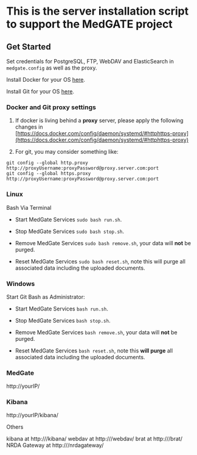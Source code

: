 # This is the server installation script to support the MedGATE project

## Get Started

Set credentials for PostgreSQL, FTP, WebDAV and ElasticSearch in `medgate.config` as well as the proxy.

Install Docker for your OS [here](https://hub.docker.com/search/?type=edition&offering=community).

Install Git for your OS [here](https://git-scm.com/downloads).

### Docker and Git proxy settings

1. If docker is living behind a **proxy** server, please apply the following changes in [https://docs.docker.com/config/daemon/systemd/#httphttps-proxy](https://docs.docker.com/config/daemon/systemd/#httphttps-proxy)

2. For git, you may consider something like:

```shell
git config --global http.proxy http://proxyUsername:proxyPassword@proxy.server.com:port
git config --global https.proxy http://proxyUsername:proxyPassword@proxy.server.com:port
```

### Linux

Bash Via Terminal

- Start MedGate Services `sudo bash run.sh`.

- Stop MedGate Services `sudo bash stop.sh`.

- Remove MedGate Services `sudo bash remove.sh`, your data will **not** be purged.

- Reset MedGate Services `sudo bash reset.sh`, note this will purge all associated data including the uploaded documents.

### Windows

Start Git Bash as Administrator:

- Start MedGate Services `bash run.sh`.

- Stop MedGate Services `bash stop.sh`.

- Remove MedGate Services `bash remove.sh`, your data will **not** be purged.

- Reset MedGate Services `bash reset.sh`, note this **will purge** all associated data including the uploaded documents.

### MedGate

http://yourIP/

### Kibana

http://yourIP/kibana/

Others

kibana at http://<ip>/kibana/ 
webdav at http://<ip>/webdav/ 
brat at http://<ip>/brat/ 
NRDA Gateway at http://<ip>/nrdagateway/
